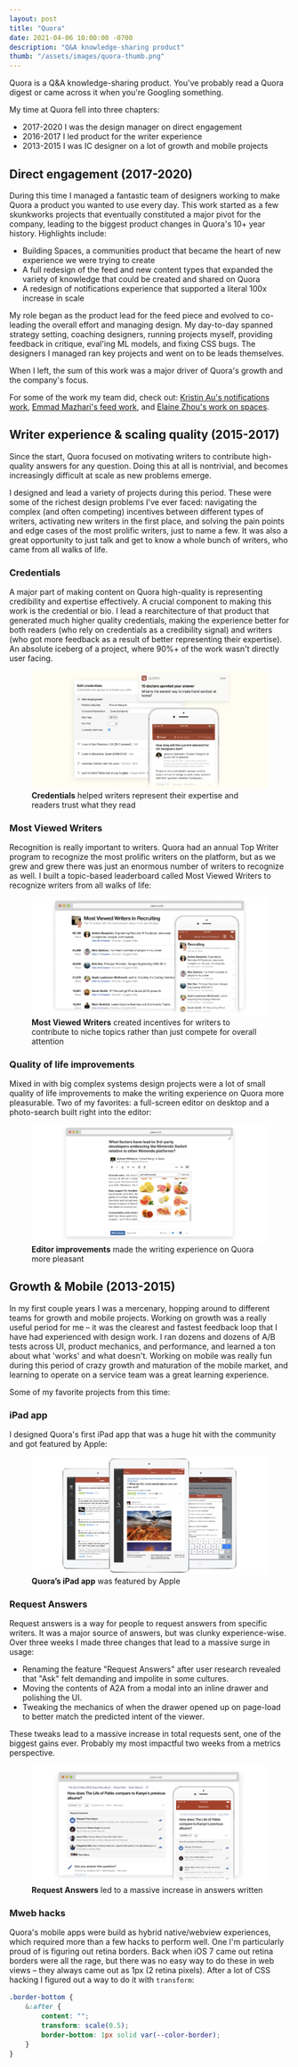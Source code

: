 ```yaml
---
layout: post
title: "Quora"
date: 2021-04-06 10:00:00 -0700
description: "Q&A knowledge-sharing product"
thumb: "/assets/images/quora-thumb.png"
---
```


Quora is a Q&A knowledge-sharing product. You've probably read a Quora digest or came across it when you're Googling something.

My time at Quora fell into three chapters:

- 2017-2020 I was the design manager on direct engagement
- 2016-2017 I led product for the writer experience
- 2013-2015 I was IC designer on a lot of growth and mobile projects

## Direct engagement (2017-2020)

During this time I managed a fantastic team of designers working to make Quora a product you wanted to use every day. This work started as a few skunkworks projects that eventually constituted a major pivot for the company, leading to the biggest product changes in Quora's 10+ year history. Highlights include:

- Building Spaces, a communities product that became the heart of new experience we were trying to create
- A full redesign of the feed and new content types that expanded the variety of knowledge that could be created and shared on Quora
- A redesign of notifications experience that supported a literal 100x increase in scale

My role began as the product lead for the feed piece and evolved to co-leading the overall effort and managing design. My day-to-day spanned strategy setting, coaching designers, running projects myself, providing feedback in critique, eval'ing ML models, and fixing CSS bugs. The designers I managed ran key projects and went on to be leads themselves.

When I left, the sum of this work was a major driver of Quora's growth and the company's focus.

For some of the work my team did, check out: [Kristin Au's notifications work](http://www.kristinau.com/notifs/), [Emmad Mazhari's feed work](https://emmadmazhari.com), and [Elaine Zhou's work on spaces](http://www.elainexzhou.com).

## Writer experience & scaling quality  (2015-2017)

Since the start, Quora focused on motivating writers to contribute high-quality answers for any question. Doing this at all is nontrivial, and becomes increasingly difficult at scale as new problems emerge.

I designed and lead a variety of projects during this period. These were some of the richest design problems I've ever faced: navigating the complex (and often competing) incentives between different types of writers, activating new writers in the first place, and solving the pain points and edge cases of the most prolific writers, just to name a few. It was also a great opportunity to just talk and get to know a whole bunch of writers, who came from all walks of life.

### Credentials

A major part of making content on Quora high-quality is representing credibility and expertise effectively. A crucial component to making this work is the credential or bio. I lead a rearchitecture of that product that generated much higher quality credentials, making the experience better for both readers (who rely on credentials as a credibility signal) and writers (who got more feedback as a result of better representing their expertise). An absolute iceberg of a project, where 90%+ of the work wasn't directly user facing.

<figure>
  <img src="/assets/images/quora-1.png" class="breakout" />
  <figcaption><strong>Credentials</strong> helped writers represent their expertise and readers trust what they read</figcaption>
</figure>

### Most Viewed Writers

Recognition is really important to writers. Quora had an annual Top Writer program to recognize the most prolific writers on the platform, but as we grew and grew there was just an enormous number of writers to recognize as well. I built a topic-based leaderboard called Most Viewed Writers to recognize writers from all walks of life: 

<figure>
  <img src="/assets/images/quora-2.png" class="breakout" />
  <figcaption><strong>Most Viewed Writers</strong> created incentives for writers to contribute to niche topics rather than just compete for overall attention</figcaption>
</figure>

### Quality of life improvements

Mixed in with big complex systems design projects were a lot of small quality of life improvements to make the writing experience on Quora more pleasurable. Two of my favorites: a full-screen editor on desktop and a photo-search built right into the editor: 

<figure>
  <img src="/assets/images/quora-3.png" class="breakout" />
  <figcaption><strong>Editor improvements</strong> made the writing experience on Quora more pleasant</figcaption>
</figure>

## Growth & Mobile (2013-2015)

In my first couple years I was a mercenary, hopping around to different teams for growth and mobile projects. Working on growth was a really useful period for me – it was the clearest and fastest feedback loop that I have had experienced with design work. I ran dozens and dozens of A/B tests across UI, product mechanics, and performance, and learned a ton about what 'works' and what doesn't. Working on mobile was really fun during this period of crazy growth and maturation of the mobile market, and learning to operate on a service team was a great learning experience.

Some of my favorite projects from this time:

### iPad app

I designed Quora's first iPad app that was a huge hit with the community and got featured by Apple:

<figure>
  <img src="/assets/images/quora-4.png" class="breakout" />
  <figcaption><strong>Quora’s iPad app</strong> was featured by Apple</figcaption>
</figure>

### Request Answers

Request answers is a way for people to request answers from specific writers. It was a major source of answers, but was clunky experience-wise. Over three weeks I made three changes that lead to a massive surge in usage:

- Renaming the feature "Request Answers" after user research revealed that "Ask" felt demanding and impolite in some cultures.
- Moving the contents of A2A from a modal into an inline drawer and polishing the UI.
- Tweaking the mechanics of when the drawer opened up on page-load to better match the predicted intent of the viewer.

These tweaks lead to a massive increase in total requests sent, one of the biggest gains ever. Probably my most impactful two weeks from a metrics perspective.

<figure>
  <img src="/assets/images/quora-5.png" class="breakout" />
  <figcaption><strong>Request Answers</strong> led to a massive increase in answers written</figcaption>
</figure>

### Mweb hacks
Quora's mobile apps were build as hybrid native/webview experiences, which required more than a few hacks to perform well. One I'm particularly proud of is figuring out retina borders. Back when iOS 7 came out retina borders were all the rage, but there was no easy way to do these in web views – they always came out as 1px (2 retina pixels). After a lot of CSS hacking I figured out a way to do it with `transform`:

```css
.border-bottom {
	&:after {
		content: "";
		transform: scale(0.5);
		border-bottom: 1px solid var(--color-border);
	}
}
```

